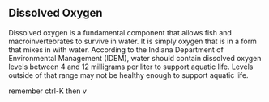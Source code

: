 ## Dissolved Oxygen 

Dissolved oxygen is a fundamental component that allows fish and macroinvertebrates to survive in water. It is simply oxygen that is in a form that mixes in with water. According to the Indiana Department of Environmental Management (IDEM), water should contain dissolved oxygen levels between 4 and 12 milligrams per liter to support aquatic life. Levels outside of that range may not be healthy enough to support aquatic life.

remember ctrl-K then v